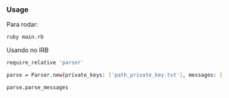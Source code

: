 ### Usage

Para rodar:
  ```sh
  ruby main.rb
  ```

Usando no IRB

  ```sh
  require_relative 'parser'
  ```

  ```sh
  parse = Parser.new(private_keys: ['path_private_key.txt'], messages: ['path_messages.txt'])
  ```

  ```sh
  parse.parse_messages
  ```
